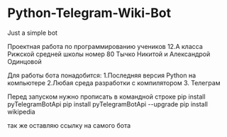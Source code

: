 # Python-Telegram-Wiki-Bot
Just a simple bot 

Проектная работа по программированию учеников 12.А класса
Рижской средней школы номер 80 Тычко Никитой и Александрой Одинцовой

Для работы бота понадобится:
1.Последняя версия Python на компьютере
2.Любая среда разработки с компилятором
3. Телеграм

Перед запуском нужно прописать в командной строке
pip install pyTelegramBotApi
pip install pyTelegramBotApi --upgrade
pip install wikipedia

так же оставляю ссылку на самого бота
